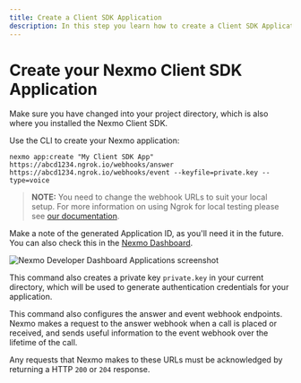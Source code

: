 ```yaml
---
title: Create a Client SDK Application
description: In this step you learn how to create a Client SDK Application.
---
```


# Create your Nexmo Client SDK Application

Make sure you have changed into your project directory, which is also where you installed the Nexmo Client SDK.

Use the CLI to create your Nexmo application:

``` shell
nexmo app:create "My Client SDK App" https://abcd1234.ngrok.io/webhooks/answer https://abcd1234.ngrok.io/webhooks/event --keyfile=private.key --type=voice
```

> **NOTE:** You need to change the webhook URLs to suit your local setup. For more information on using Ngrok for local testing please see [our documentation](/concepts/guides/webhooks#using-ngrok-for-local-development).

Make a note of the generated Application ID, as you'll need it in the future. You can also check this in the [Nexmo Dashboard](https://dashboard.nexmo.com/voice/your-applications).

![Nexmo Developer Dashboard Applications screenshot](/assets/screenshots/tutorials/app-to-phone/nexmo-dashboard-applications.png "Nexmo Developer Dashboard Applications screenshot")

This command also creates a private key `private.key` in your current directory, which will be used to generate authentication credentials for your application.

This command also configures the answer and event webhook endpoints. Nexmo makes a request to the answer webhook when a call is placed or received, and sends useful information to the event webhook over the lifetime of the call.

Any requests that Nexmo makes to these URLs must be acknowledged by returning a HTTP `200` or `204` response.
